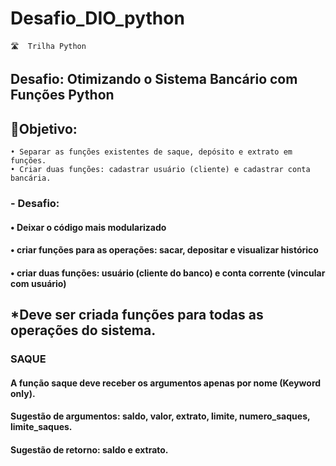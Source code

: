 
# Desafio_DIO_python
    🛣️  Trilha Python

## Desafio: Otimizando o Sistema Bancário com Funções Python

## 🎯Objetivo:

    • Separar as funções existentes de saque, depósito e extrato em funções.
    • Criar duas funções: cadastrar usuário (cliente) e cadastrar conta bancária.
    
### - Desafio:
#### • Deixar o código mais modularizado
#### • criar funções para as operações: sacar, depositar e visualizar histórico
#### • criar duas funções: usuário (cliente do banco) e conta corrente (vincular com usuário)

## *Deve ser criada funções para todas as operações do sistema.

### SAQUE
#### A função saque deve receber os argumentos apenas por nome (Keyword only). 
#### Sugestão de argumentos: saldo, valor, extrato, limite, numero_saques, limite_saques. 
#### Sugestão de retorno: saldo e extrato.
